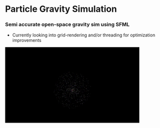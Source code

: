 # Particle Gravity Simulation
### Semi accurate open-space gravity sim using SFML
* Currently looking into grid-rendering and/or threading for optimization improvements

![circle-sim](video/circle-sim.gif)

